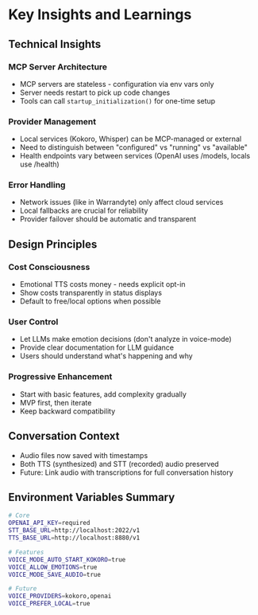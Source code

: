 # Key Insights and Learnings

## Technical Insights

### MCP Server Architecture
- MCP servers are stateless - configuration via env vars only
- Server needs restart to pick up code changes
- Tools can call `startup_initialization()` for one-time setup

### Provider Management
- Local services (Kokoro, Whisper) can be MCP-managed or external
- Need to distinguish between "configured" vs "running" vs "available"
- Health endpoints vary between services (OpenAI uses /models, locals use /health)

### Error Handling
- Network issues (like in Warrandyte) only affect cloud services
- Local fallbacks are crucial for reliability
- Provider failover should be automatic and transparent

## Design Principles

### Cost Consciousness
- Emotional TTS costs money - needs explicit opt-in
- Show costs transparently in status displays
- Default to free/local options when possible

### User Control
- Let LLMs make emotion decisions (don't analyze in voice-mode)
- Provide clear documentation for LLM guidance
- Users should understand what's happening and why

### Progressive Enhancement
- Start with basic features, add complexity gradually
- MVP first, then iterate
- Keep backward compatibility

## Conversation Context
- Audio files now saved with timestamps
- Both TTS (synthesized) and STT (recorded) audio preserved
- Future: Link audio with transcriptions for full conversation history

## Environment Variables Summary
```bash
# Core
OPENAI_API_KEY=required
STT_BASE_URL=http://localhost:2022/v1
TTS_BASE_URL=http://localhost:8880/v1

# Features
VOICE_MODE_AUTO_START_KOKORO=true
VOICE_ALLOW_EMOTIONS=true
VOICE_MODE_SAVE_AUDIO=true

# Future
VOICE_PROVIDERS=kokoro,openai
VOICE_PREFER_LOCAL=true
```
